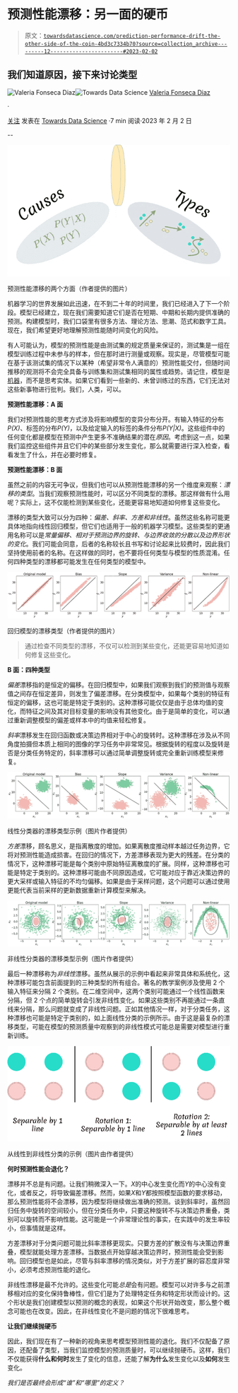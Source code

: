 # 预测性能漂移：另一面的硬币

> 原文：[`towardsdatascience.com/prediction-performance-drift-the-other-side-of-the-coin-4bd3c7334b70?source=collection_archive---------12-----------------------#2023-02-02`](https://towardsdatascience.com/prediction-performance-drift-the-other-side-of-the-coin-4bd3c7334b70?source=collection_archive---------12-----------------------#2023-02-02)

## 我们知道原因，接下来讨论类型

[](https://medium.com/@valefonsecadiaz?source=post_page-----4bd3c7334b70--------------------------------)![Valeria Fonseca Diaz](https://medium.com/@valefonsecadiaz?source=post_page-----4bd3c7334b70--------------------------------)[](https://towardsdatascience.com/?source=post_page-----4bd3c7334b70--------------------------------)![Towards Data Science](https://towardsdatascience.com/?source=post_page-----4bd3c7334b70--------------------------------) [Valeria Fonseca Diaz](https://medium.com/@valefonsecadiaz?source=post_page-----4bd3c7334b70--------------------------------)

·

[关注](https://medium.com/m/signin?actionUrl=https%3A%2F%2Fmedium.com%2F_%2Fsubscribe%2Fuser%2F6e363caf1c79&operation=register&redirect=https%3A%2F%2Ftowardsdatascience.com%2Fprediction-performance-drift-the-other-side-of-the-coin-4bd3c7334b70&user=Valeria+Fonseca+Diaz&userId=6e363caf1c79&source=post_page-6e363caf1c79----4bd3c7334b70---------------------post_header-----------) 发表在 [Towards Data Science](https://towardsdatascience.com/?source=post_page-----4bd3c7334b70--------------------------------) ·7 min 阅读·2023 年 2 月 2 日[](https://medium.com/m/signin?actionUrl=https%3A%2F%2Fmedium.com%2F_%2Fvote%2Ftowards-data-science%2F4bd3c7334b70&operation=register&redirect=https%3A%2F%2Ftowardsdatascience.com%2Fprediction-performance-drift-the-other-side-of-the-coin-4bd3c7334b70&user=Valeria+Fonseca+Diaz&userId=6e363caf1c79&source=-----4bd3c7334b70---------------------clap_footer-----------)

--

[](https://medium.com/m/signin?actionUrl=https%3A%2F%2Fmedium.com%2F_%2Fbookmark%2Fp%2F4bd3c7334b70&operation=register&redirect=https%3A%2F%2Ftowardsdatascience.com%2Fprediction-performance-drift-the-other-side-of-the-coin-4bd3c7334b70&source=-----4bd3c7334b70---------------------bookmark_footer-----------)![](img/9b43ea980938020e8a079c13523b8d4c.png)

预测性能漂移的两个方面（作者提供的图片）

机器学习的世界发展如此迅速，在不到二十年的时间里，我们已经进入了下一个阶段。模型已经建立，现在我们需要知道它们是否在短期、中期和长期内提供准确的预测。构建模型时，我们口袋里有很多方法、理论方法、思潮、范式和数字工具。现在，我们希望更好地理解预测性能随时间变化的风险。

有人可能认为，模型的预测性能是由测试集的规定质量来保证的，测试集是一组在模型训练过程中未参与的样本，但在那时进行测量或观察。现实是，尽管模型可能在基于该测试集的情况下以某种（希望非常令人满意的）预测性能交付，但随时间推移的观测将不会完全具备与训练集和测试集相同的属性或趋势。请记住，模型是[机器](https://medium.com/towards-data-science/is-interpreting-ml-models-a-dead-end-f5b9dd78ba77)，而不是思考实体。如果它们看到一些新的、未曾训练过的东西，它们无法对这些新事物进行批判。我们，人类，可以。

**预测性能漂移：A 面**

我们对预测性能的思考方式涉及将影响模型的变异分布分开。有输入特征的分布*P(X)*、标签的分布*P(Y)*，以及给定输入的标签的条件分布*P(Y|X)*。这些组件中的任何变化都是模型在预测中产生更多不准确结果的潜在*原因*。考虑到这一点，如果我们监控这些组件并且它们中的某些部分发生变化，那么就需要进行深入检查，看看发生了什么，并在必要时修复。

**预测性能漂移：B 面**

虽然之前的内容无可争议，但我们也可以从预测性能漂移的另一个维度来观察：*漂移的类型*。当我们观察预测性能时，可以区分不同类型的漂移。那这样做有什么用呢？实际上，这不仅能检测到某些变化，还能更容易地知道如何修复这些变化。

漂移的类型大致可以分为四种：*偏差、斜率、方差和非线性*。虽然这些名称可能更具体地指向线性回归模型，但它们也适用于一般的机器学习模型。这些类型的更通用名称可以是*常量偏移、相对于预测边界的旋转、与边界收敛的分散以及边界形状的变化*。我们可能会同意，后者的名称较长且书写和讨论起来比较费时，因此我们坚持使用前者的名称。在这样做的同时，也不要将任何类型与模型的性质混淆。任何四种类型的漂移都可能发生在任何类型的模型中。

![](img/0dc23f137b86b23a721f91e18ed4e4bd.png)

回归模型的漂移类型（作者提供的图片）

> 通过检查不同类型的漂移，不仅可以检测到某些变化，还能更容易地知道如何修复这些变化。

**B 面：四种类型**

*偏差*漂移指的是恒定的偏移。在回归模型中，如果我们观察到我们的预测值与观察值之间存在恒定差异，则发生了偏差漂移。在分类模型中，如果每个类别的特征有恒定的偏移，这也可能是特定于类别的。这种漂移可能仅仅是由于总体均值的变化，而特征之间及其对目标变量的影响没有其他变化。由于是简单的变化，可以通过重新调整模型的偏差或样本中的均值来轻松修复。

*斜率*漂移发生在回归函数或决策边界相对于中心的旋转时。这种漂移在涉及从不同角度拍摄但本质上相同的图像的学习任务中非常常见。根据旋转的程度以及旋转是否是分类任务特定的，斜率漂移可以通过简单调整旋转或完全重新训练模型来修复。

![](img/9efcbaf5c190718c64163767a5db6224.png)

线性分类器的漂移类型示例（图片作者提供）

*方差*漂移，顾名思义，是指离散度的增加。如果离散度推动样本越过任务边界，它将对预测性能造成损害。在回归的情况下，方差漂移表现为更大的残差。在分类的情况下，这种漂移可能是每个类别中原始特征离散度的扩展。同样，这种漂移也可能是特定于类别的。这种漂移可能由不同原因造成，它可能对应于靠近决策边界的更大采样或输入特征的不均匀偏移。如果是由于采样问题，这个问题可以通过使用更能代表当前采样的更新数据重新计算模型来解决。

![](img/6ee32a4efcadeff058bf73a4a6201fcc.png)

非线性分类器的漂移类型示例（图片作者提供）

最后一种漂移称为*非线性*漂移。虽然从展示的示例中看起来非常具体和系统化，这种漂移可能包含前面提到的三种类型的所有组合。著名的教学案例涉及使用 2 个输入特征来分隔 2 个类别。在二维空间中，这两个类别可能通过一个线性函数来分隔，但 2 个点的简单旋转会引发非线性变化。如果这些类别不再能通过一条直线来分隔，那么问题就变成了非线性问题。正如其他情况一样，对于分类任务，这种漂移也可能是特定于类别的，如上面线性分类的示例所示。由于这是最复杂的漂移类型，可能在模型的预测质量中观察到的非线性模式可能总是需要对模型进行重新训练。

![](img/1d0bfad042d282a6aa01ba011a178d8c.png)

从线性到非线性分类的示例（图片由作者提供）

**何时预测性能会退化？**

漂移并不总是有问题。让我们稍微深入一下。*X*的中心发生变化而*Y*的中心没有变化，或者反之，将导致偏差漂移。然而，如果*X*和*Y*都按照模型函数的要求移动，那么预测性能将不会漂移，因为模型将继续做出准确的预测。谈到斜率时，虽然回归任务中旋转的空间较小，但在分类任务中，只要这种旋转不与决策边界重叠，类别可以旋转而不影响性能。这可能是一个非常理论性的事实，在实践中的发生率较小，但事情就是这样。

方差漂移对于分类问题可能比斜率漂移更现实。只要方差的扩散没有与决策边界重叠，模型就能处理方差漂移。当数据点开始穿越决策边界时，预测性能会受到影响。回归模型也是如此，尽管与斜率漂移的情况类似，对于方差扩展的容忍度非常小，必须考虑预测性能的退化。

非线性漂移是最不允许的。这些变化可能*总是*会有问题。模型可以对许多与之前漂移相对应的变化保持鲁棒性，但它们是为了处理特定任务和特定形状而设计的。这个形状是我们创建模型以预测的概念的表现，如果这个形状开始改变，那么整个概念可能也在改变。因此，在非线性变化不是问题的情况下很难思考。

**让我们继续抛硬币**

因此，我们现在有了一种新的视角来思考模型预测性能的退化。我们不仅配备了原因，还配备了类型，当我们监控模型的预测质量时，可以继续抛硬币。这样，我们不仅能获得**什么和何时**发生了变化的信息，还能了解**为什么**发生变化以及**如何**发生变化。

*我们是否最终会形成“谁”和“哪里”的定义？*

